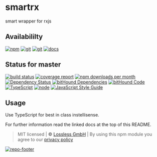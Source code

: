 # smartrx

smart wrapper for rxjs

## Availabililty

[![npm](https://pushrocks.gitlab.io/assets/repo-button-npm.svg)](https://www.npmjs.com/package/smartrx)
[![git](https://pushrocks.gitlab.io/assets/repo-button-git.svg)](https://GitLab.com/pushrocks/smartrx)
[![git](https://pushrocks.gitlab.io/assets/repo-button-mirror.svg)](https://github.com/pushrocks/smartrx)
[![docs](https://pushrocks.gitlab.io/assets/repo-button-docs.svg)](https://pushrocks.gitlab.io/smartrx/)

## Status for master

[![build status](https://GitLab.com/pushrocks/smartrx/badges/master/build.svg)](https://GitLab.com/pushrocks/smartrx/commits/master)
[![coverage report](https://GitLab.com/pushrocks/smartrx/badges/master/coverage.svg)](https://GitLab.com/pushrocks/smartrx/commits/master)
[![npm downloads per month](https://img.shields.io/npm/dm/smartrx.svg)](https://www.npmjs.com/package/smartrx)
[![Dependency Status](https://david-dm.org/pushrocks/smartrx.svg)](https://david-dm.org/pushrocks/smartrx)
[![bitHound Dependencies](https://www.bithound.io/github/pushrocks/smartrx/badges/dependencies.svg)](https://www.bithound.io/github/pushrocks/smartrx/master/dependencies/npm)
[![bitHound Code](https://www.bithound.io/github/pushrocks/smartrx/badges/code.svg)](https://www.bithound.io/github/pushrocks/smartrx)
[![TypeScript](https://img.shields.io/badge/TypeScript-2.x-blue.svg)](https://nodejs.org/dist/latest-v6.x/docs/api/)
[![node](https://img.shields.io/badge/node->=%206.x.x-blue.svg)](https://nodejs.org/dist/latest-v6.x/docs/api/)
[![JavaScript Style Guide](https://img.shields.io/badge/code%20style-standard-brightgreen.svg)](http://standardjs.com/)

## Usage

Use TypeScript for best in class instellisense.

For further information read the linked docs at the top of this README.

> MIT licensed | **&copy;** [Lossless GmbH](https://lossless.gmbh)
> | By using this npm module you agree to our [privacy policy](https://lossless.gmbH/privacy.html)

[![repo-footer](https://pushrocks.gitlab.io/assets/repo-footer.svg)](https://push.rocks)
